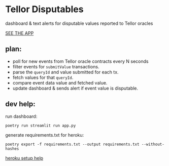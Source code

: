# Tellor Disputables
dashboard & text alerts for disputable values reported to Tellor oracles

[SEE THE APP](https://tellor-disputables.herokuapp.com/)

## plan:
- poll for new events from Tellor oracle contracts every N seconds
- filter events for `submitValue` transactions.
- parse the `queryId` and value submitted for each tx.
- fetch values for that `queryId`.
- compare event data value and fetched value.
- update dashboard & sends alert if event value is disputable.

## dev help:
run dashboard:
```
poetry run streamlit run app.py
```
generate requirements.txt for heroku:
```
poetry export -f requirements.txt --output requirements.txt --without-hashes
```
[heroku setup help](https://towardsdatascience.com/quickly-build-and-deploy-an-application-with-streamlit-988ca08c7e83)

